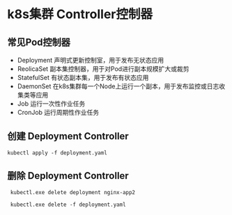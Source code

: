 # k8s集群 Controller控制器

## 常见Pod控制器
- Deployment 声明式更新控制室，用于发布无状态应用
- ReolicaSet 副本集控制器，用于对Pod进行副本规模扩大或裁剪
- StatefulSet 有状态副本集，用于发布有状态应用
- DaemonSet 在k8s集群每一个Node上运行一个副本，用于发布监控或日志收集类等应用
- Job 运行一次性作业任务
- CronJob 运行周期性作业任务

## 创建 Deployment Controller

`kubectl apply -f deployment.yaml`


## 删除 Deployment Controller

` kubectl.exe delete deployment nginx-app2`

` kubectl.exe delete -f deployment.yaml`
